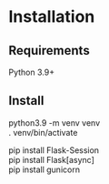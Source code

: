 # Installation

## Requirements

Python 3.9+


## Install

python3.9 -m venv venv  
. venv/bin/activate  


pip install Flask-Session  
pip install Flask[async]  
pip install gunicorn  


